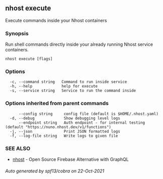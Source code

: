 ## nhost execute

Execute commands inside your Nhost containers

### Synopsis

Run shell commands directly inside your 
already running Nhost service containers.

```
nhost execute [flags]
```

### Options

```
  -c, --command string   Command to run inside service
  -h, --help             help for execute
  -s, --service string   Service to run the command inside
```

### Options inherited from parent commands

```
      --config string     config file (default is $HOME/.nhost.yaml)
  -d, --debug             Show debugging level logs
      --endpoint string   Auth endpoint - for internal testing (default "https://nuno.nhost.dev/v1/functions")
  -j, --json              Print JSON formatted logs
  -f, --log-file string   Write logs to given file
```

### SEE ALSO

* [nhost](nhost.md)	 - Open Source Firebase Alternative with GraphQL

###### Auto generated by spf13/cobra on 22-Oct-2021
